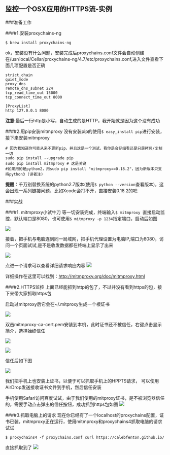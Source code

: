 ## 监控一个OSX应用的HTTPS流-实例

###准备工作

####1.安装proxychains-ng

```
$ brew install proxychains-ng
```
ok，安装没有什么问题，安装完成后proxychains.conf文件会自动创建在/usr/local/Cellar/proxychains-ng/4.7/etc/proxychains.conf,进入文件查看下面几项配置是否正确

```
strict_chain
quiet_mode
proxy_dns
remote_dns_subnet 224
tcp_read_time_out 15000
tcp_connect_time_out 8000

[ProxyList]
http 127.0.0.1 8080
```
**注意**:最后一行http是小写，自动生成的是HTTP，我开始就是因为这个没有成功





####2.用pip安装mitmproxy
没有安装pip的使用```$ easy_install pip```进行安装，接下来安装mitmproxy

```
# 因为我知道你可能从来不更新pip，并且这是一个测试，看你是会仔细看还是只是拷贝/复制一切
sudo pip install --upgrade pip
sudo pip install mitmproxy # 这是关键
#如果用的是python2，用sudo pip install "mitmproxy==0.18.2"，因为新版本只支持python3 (译者注)
```

**提醒**：千万别替换系统的python2.7版本(使用```$ python --version```查看版本)，这会出现一系列链接问题，比如Xcode会打不开，直接安装0.18.2的吧



###实战

####1. mitmproxy小试牛刀
等一切安装完成，终端输入```$ mitmproxy ```直接启动监控，默认端口是8080，也可使用```$ mitmproxy -p 1234```指定端口，启动后如图

![](images/mitmproxy_init.png)

接着，把手机与电脑连到同一局域网，把手机代理设置为电脑IP,端口为8080，访问一个页面试试,是不是收发数据都在终端上显示了出来

![](images/mitmproxy_http1.png)

点进一个请求可以查看详细请求响应内容
![](images/mitmproxy_http2.png)

详细操作在这里可以找到：<http://mitmproxy.org/doc/mitmproxy.html>






####2.HTTPS监控
上面已经能抓到http的包了，不过并没有看到https的包，接下来带大家抓取https包

启动过mitproxy后它会在~/.mitproxy生成一个根证书

![](images/mitproxy_ca.png)

双击mitmproxy-ca-cert.pem安装到本机，此时证书还不被信任，右键点击显示简介，选择始终信任

![](images/mitproxy_ca1.png)

![](images/mitproxy_ca2.png)

信任后如下图

![](images/mitproxy_ca3.png)

我们把手机上也安装上证书，以便于可以抓取手机上的HPPTS请求，
可以使用AirDrop发送接收证书文件到手机，然后信任安装

手机使用Safari访问百度试试，由于我们使用的mitproxy证书，是不被浏览器信任的，需要手动点击弹出的信任按钮，成功抓到https包如图
![](images/mitmproxy_https.png)


####3.抓取电脑上的请求
现在你已经有了一个localhost的proxychains配置，证书已装，mitmproxy正在运行，使用mitmproxy和proxychains4抓取电脑的请求试试


```
$ proxychains4 -f proxychains.conf curl https://calebfenton.github.io/

```
直接抓取到了
![](images/proxychains_demo.png)



